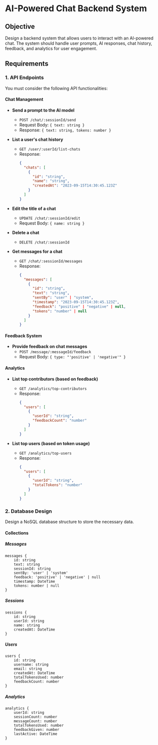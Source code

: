 # AI-Powered Chat Backend System

## Objective

Design a backend system that allows users to interact with an AI-powered chat. The system should handle user prompts, AI responses, chat history, feedback, and analytics for user engagement.

## Requirements

### 1. API Endpoints

You must consider the following API functionalities:

#### Chat Management

- **Send a prompt to the AI model**
  - `POST /chat/:sessionId/send`
  - Request Body: `{ text: string }`
  - Response: `{ text: string, tokens: number }`

- **List a user's chat history**
  - `GET /user/:userId/list-chats`
  - Response: 
    ```json
    {
      "chats": [
        {
          "id": "string",
          "name": "string",
          "createdAt": "2023-09-15T14:30:45.123Z"
        }
      ]
    }
    ```

- **Edit the title of a chat**
  - `UPDATE /chat/:sessionId/edit`
  - Request Body: `{ name: string }`

- **Delete a chat**
  - `DELETE /chat/:sessionId`

- **Get messages for a chat**
  - `GET /chat/:sessionId/messages`
  - Response:
    ```json
    {
      "messages": [
        {
          "id": "string",
          "text": "string",
          "sentBy": "user" | "system",
          "timestamp": "2023-09-15T14:30:45.123Z",
          "feedback": "positive" | "negative" | null,
          "tokens": "number" | null
        }
      ]
    }
    ```

#### Feedback System

- **Provide feedback on chat messages**
  - `POST /message/:messageId/feedback`
  - Request Body: `{ type: "'positive' | 'negative'" }`

#### Analytics

- **List top contributors (based on feedback)**
  - `GET /analytics/top-contributors`
  - Response:
    ```json
    {
      "users": [
        {
          "userId": "string",
          "feedbackCount": "number"
        }
      ]
    }
    ```

- **List top users (based on token usage)**
  - `GET /analytics/top-users`
  - Response:
    ```json
    {
      "users": [
        {
          "userId": "string",
          "totalTokens": "number"
        }
      ]
    }
    ```

### 2. Database Design

Design a NoSQL database structure to store the necessary data.

#### Collections

##### Messages
```
messages {
    id: string
    text: string
    sessionId: string
    sentBy: 'user' | 'system'
    feedback: 'positive' | 'negative' | null
    timestamp: DateTime
    tokens: number | null
}
```

##### Sessions
```
sessions {
    id: string
    userId: string
    name: string
    createdAt: DateTime
}
```

##### Users
```
users {
    id: string
    username: string
    email: string
    createdAt: DateTime
    totalTokensUsed: number
    feedbackCount: number
}
```

##### Analytics
```
analytics {
    userId: string
    sessionCount: number
    messageCount: number
    totalTokensUsed: number
    feedbackGiven: number
    lastActive: DateTime
}
```
